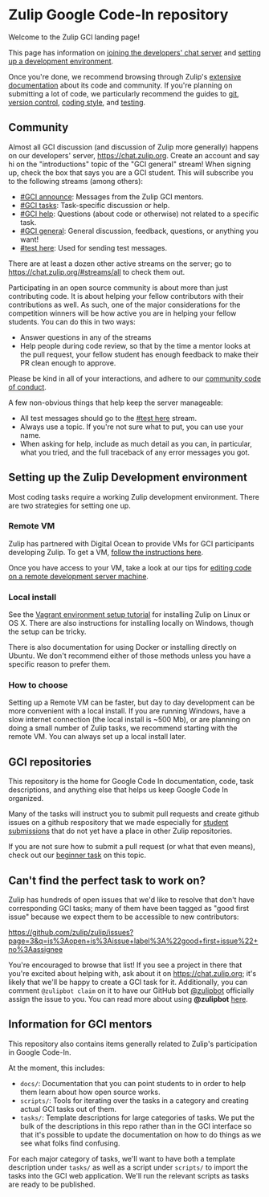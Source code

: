 # Zulip Google Code-In repository

Welcome to the Zulip GCI landing page!

This page has information on [joining the developers' chat server](#community)
and [setting up a development
environment](#setting-up-the-zulip-development-environment).

Once you're done, we recommend browsing through Zulip's [extensive
documentation](http://zulip.readthedocs.io/en/latest/readme-symlink.html) about
its code and community. If you're planning on submitting a lot of code, we
particularly recommend the guides to
[git](https://zulip.readthedocs.io/en/latest/contributing/git-guide.html), [version
control](https://zulip.readthedocs.io/en/latest/contributing/version-control.html), [coding
style](https://zulip.readthedocs.io/en/latest/contributing/code-style.html), and
[testing](https://zulip.readthedocs.io/en/latest/testing/testing.html).

## Community

Almost all GCI discussion (and discussion of Zulip more generally) happens
on our developers' server, https://chat.zulip.org. Create an account
and say hi on the "introductions" topic of the "GCI general" stream! When
signing up, check the box that says you are a GCI student.
This will subscribe you to the following streams (among others):

* [#GCI announce](https://chat.zulip.org/#narrow/stream/GCI.20announce):
Messages from the Zulip GCI mentors.
* [#GCI tasks](https://chat.zulip.org/#narrow/stream/GCI.20tasks): Task-specific
discussion or help.
* [#GCI help](https://chat.zulip.org/#narrow/stream/GCI.20help): Questions
(about code or otherwise) not related to a specific task.
* [#GCI general](https://chat.zulip.org/#narrow/stream/GCI.20general): General
discussion, feedback, questions, or anything you want!
* [#test here](https://chat.zulip.org/#narrow/stream/test.20here): Used for
sending test messages.

There are at least a dozen other active streams on the server; go to
https://chat.zulip.org/#streams/all to check them out.

Participating in an open source community is about more than just 
contributing code. It is about helping your fellow contributors with their
contributions as well. As such, one of the major considerations for the
competition winners will be how active you are in helping your fellow 
students. You can do this in two ways:
* Answer questions in any of the streams
* Help people during code review, so that by the time a mentor looks at the 
  pull request, your fellow student has enough feedback to make their PR 
  clean enough to approve. 

Please be kind in all of your interactions, and adhere to our 
[community code of conduct](https://zulip.readthedocs.io/en/latest/code-of-conduct.html).

A few non-obvious things that help keep the server manageable:
* All test messages should go to the [#test
here](https://chat.zulip.org/#narrow/stream/test.20here) stream.
* Always use a topic. If you're not sure what to put, you can use your name.
* When asking for help, include as much detail as you can, in particular,
  what you tried, and the full traceback of any error messages you got.

## Setting up the Zulip Development environment

Most coding tasks require a working Zulip development environment. There are
two strategies for setting one up.

### Remote VM

Zulip has partnered with Digital Ocean to provide VMs for GCI
participants developing Zulip.  To get a VM,
[follow the instructions here](http://zulip.readthedocs.io/en/latest/request-remote-dev.html).

Once you have access to your VM, take a look at our tips for [editing code on a
remote development server
machine](https://zulip.readthedocs.io/en/latest/development/remote.html#making-changes-to-code-on-your-remote-development-server).

### Local install

See the [Vagrant environment setup
tutorial](https://zulip.readthedocs.io/en/latest/development/setup-vagrant.html)
for installing Zulip on Linux or OS X. There are also instructions for
installing locally on Windows, though the setup can be tricky.

There is also documentation for using Docker or installing directly on
Ubuntu. We don't recommend either of those methods unless you have a
specific reason to prefer them.

### How to choose

Setting up a Remote VM can be faster, but day to day development can be more
convenient with a local install. If you are running Windows, have a slow
internet connection (the local install is ~500 Mb), or are planning on doing
a small number of Zulip tasks, we recommend starting with the remote VM.
You can always set up a local install later.

## GCI repositories

This repository is the home for Google Code In documentation, code, task 
descriptions, and anything else that helps us keep Google Code In organized. 

Many of the tasks will instruct you to submit pull requests and create github 
issues on a github respository that we made especially for 
[student submissions](https://github.com/zulip/zulip-gci-submissions) 
that do not yet have a place in other Zulip repositories.

If you are not sure how to submit a pull request (or what that even means), check out our
[beginner task](https://github.com/zulip/zulip-gci/tree/master/submit-a-pull-request)
on this topic.

## Can't find the perfect task to work on?

Zulip has hundreds of open issues that we'd like to resolve that don't
have corresponding GCI tasks; many of them have been tagged as
"good first issue" because we expect them to be accessible to new contributors:

https://github.com/zulip/zulip/issues?page=3&q=is%3Aopen+is%3Aissue+label%3A%22good+first+issue%22+no%3Aassignee

You're encouraged to browse that list! If you see a project in there
that you're excited about helping with, ask about it on
https://chat.zulip.org; it's likely that we'll be happy to create a GCI task
for it. Additionally, you can comment `@zulipbot claim` on it to have our
GitHub bot [@zulipbot](https://github.com/zulipbot) officially assign the issue
to you. You can read more about using **@zulipbot**
[here](http://zulip.readthedocs.io/en/latest/zulipbot-usage.html).

## Information for GCI mentors

This repository also contains items generally related to Zulip's
participation in Google Code-In.

At the moment, this includes:

* `docs/`: Documentation that you can point students to in order to 
  help them learn about how open source works. 
* `scripts/`: Tools for iterating over the tasks in a category and
  creating actual GCI tasks out of them.
* `tasks/`: Template descriptions for large categories of tasks.  We
  put the bulk of the descriptions in this repo rather than in the GCI
  interface so that it's possible to update the documentation on how
  to do things as we see what folks find confusing.

For each major category of tasks, we'll want to have both a template
description under `tasks/` as well as a script under `scripts/` to import
the tasks into the GCI web application.  We'll run the relevant scripts
as tasks are ready to be published.
